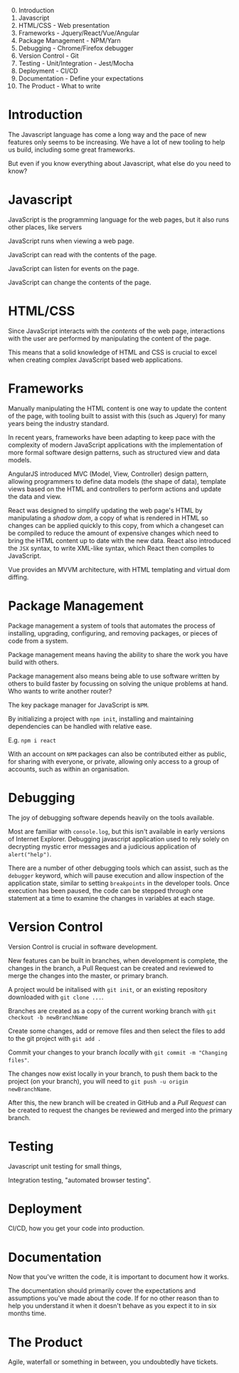 0. Introduction
1. Javascript
2. HTML/CSS - Web presentation
3. Frameworks - Jquery/React/Vue/Angular
4. Package Management - NPM/Yarn
5. Debugging - Chrome/Firefox debugger
6. Version Control - Git
7. Testing - Unit/Integration - Jest/Mocha
8. Deployment - CI/CD
9. Documentation - Define your expectations
10. The Product - What to write

# Introduction

The Javascript language has come a long way and the pace of new features only
seems to be increasing. We have a lot of new tooling to help us build,
including some great frameworks.

But even if you know everything about Javascript, what else do you need to know?

# Javascript

JavaScript is the programming language for the web pages, but it also runs other places, like servers

JavaScript runs when viewing a web page.

JavaScript can read with the contents of the page.

JavaScript can listen for events on the page.

JavaScript can change the contents of the page.

# HTML/CSS

Since JavaScript interacts with the _contents_ of the web page, interactions with the user are performed by manipulating the content of the page.

This means that a solid knowledge of HTML and CSS is crucial to excel when creating complex JavaScript based web applications.

# Frameworks

Manually manipulating the HTML content is one way to update the content of the page, with tooling built to assist with this (such as Jquery) for many years being the industry standard.

In recent years, frameworks have been adapting to keep pace with the complexity of modern JavaScript applications with the implementation of more formal software design patterns, such as structured view and data models.

AngularJS introduced MVC (Model, View, Controller) design pattern, allowing programmers to define data models (the shape of data), template views based on the HTML and controllers to perform actions and update the data and view.

React was designed to simplify updating the web page's HTML by manipulating a _shadow dom_, a copy of what is rendered in HTML so changes can be applied quickly to this copy, from which a changeset can be compiled to reduce the amount of expensive changes which need to bring the HTML content up to date with the new data.
React also introduced the `JSX` syntax, to write XML-like syntax, which React then compiles to JavaScript.

Vue provides an MVVM architecture, with HTML templating and virtual dom diffing.

# Package Management

Package management a system of tools that automates the process of installing, upgrading, configuring, and removing packages, or pieces of code from a system.

Package management means having the ability to share the work you have build with others.

Package management also means being able to use software written by others to build faster by focussing on solving the unique problems at hand. Who wants to write another router?

The key package manager for JavaScript is `NPM`.

By initializing a project with `npm init`, installing and maintaining dependencies can be handled with relative ease.

E.g. `npm i react`

With an account on `NPM` packages can also be contributed either as public, for sharing with everyone, or private, allowing only access to a group of accounts, such as within an organisation.

# Debugging

The joy of debugging software depends heavily on the tools available.

Most are familiar with `console.log`, but this isn't available in early versions of Internet Explorer. Debugging javascript application used to rely solely on decrypting mystic error messages and a judicious application of `alert("help")`.

There are a number of other debugging tools which can assist, such as the `debugger` keyword, which will pause execution and allow inspection of the application state, similar to setting `breakpoints` in the developer tools. Once execution has been paused, the code can be stepped through one statement at a time to examine the changes in variables at each stage.

# Version Control

Version Control is crucial in software development.

New features can be built in branches, when development is complete, the
changes in the branch, a Pull Request can be created and reviewed to merge
the changes into the master, or primary branch.

A project would be initalised with `git init`, or an existing repository downloaded with `git clone ...`.

Branches are created as a copy of the current working branch with `git checkout -b newBranchName`

Create some changes, add or remove files and then select the files to add to the git project with `git add .`

Commit your changes to your branch _locally_ with `git commit -m "Changing files"`.

The changes now exist locally in your branch, to push them back to the project (on your branch), you will need to `git push -u origin newBranchName`.

After this, the new branch will be created in GitHub and a _Pull Request_ can be created to request the changes be reviewed and merged into the primary branch.

# Testing

Javascript unit testing for small things,

Integration testing, "automated browser testing".

# Deployment

CI/CD, how you get your code into production.

# Documentation

Now that you've written the code, it is important to document how it works.

The documentation should primarily cover the expectations and assumptions you've made about the code. If for no other reason than to help you understand it when it doesn't behave as you expect it to in six months time.

# The Product

Agile, waterfall or something in between, you undoubtedly have tickets.
